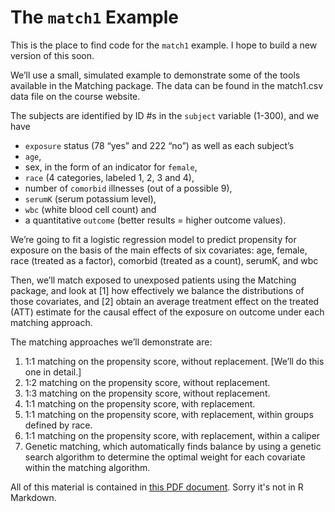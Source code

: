 # The `match1` Example

This is the place to find code for the `match1` example. I hope to build a new version of this soon.

We’ll use a small, simulated example to demonstrate some of the tools available in the Matching package. The data can be found in the match1.csv data file on the course website. 

The subjects are identified by ID #s in the `subject` variable (1-300), and we have 

- `exposure` status (78 “yes” and 222 “no”) as well as each subject’s 
- `age`, 
- sex, in the form of an indicator for `female`, 
- `race` (4 categories, labeled 1, 2, 3 and 4), 
- number of `comorbid` illnesses (out of a possible 9), 
- `serumK` (serum potassium level), 
- `wbc` (white blood cell count) and 
- a quantitative `outcome` (better results = higher outcome values).

We’re going to fit a logistic regression model to predict propensity for exposure on the basis of the main effects of six covariates: age, female, race (treated as a factor), comorbid (treated as a count), serumK, and wbc

Then, we’ll match exposed to unexposed patients using the Matching package, and look at [1] how effectively we balance the distributions of those covariates, and [2] obtain an average treatment effect on the treated (ATT) estimate for the causal effect of the exposure on outcome under each matching approach.

The matching approaches we’ll demonstrate are:

1.	1:1 matching on the propensity score, without replacement. [We’ll do this one in detail.]
2.	1:2 matching on the propensity score, without replacement.
3.	1:3 matching on the propensity score, without replacement.
4.	1:1 matching on the propensity score, with replacement.
5.	1:1 matching on the propensity score, with replacement, within groups defined by race.
6.	1:1 matching on the propensity score, with replacement, within a caliper
7.	Genetic matching, which automatically finds balance by using a genetic search algorithm to determine the optimal weight for each covariate within the matching algorithm.

All of this material is contained in [this PDF document](https://github.com/THOMASELOVE/500-2018/blob/master/data-and-code/match1/match1%20Description%202018.pdf). Sorry it's not in R Markdown.

